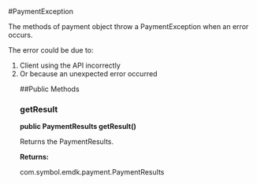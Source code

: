 #PaymentException

The methods of payment object throw a PaymentException when an error
 occurs.

 The error could be due to:
 <ol>
 <li>Client using the API incorrectly
 <li>Or because an unexpected error occurred

##Public Methods

### getResult

**public PaymentResults getResult()**

Returns the PaymentResults.

**Returns:**

com.symbol.emdk.payment.PaymentResults

